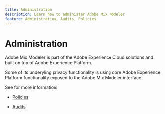 ```yaml
---
title: Administration
description: Learn how to administer Adobe Mix Modeler
feature: Administration, Audits, Policies
---
```


# Administration

Adobe Mix Modeler is part of the Adobe Experience Cloud solutions and built on top of Adobe Experience Platform.

Some of its underyling privacy functionality is using core Adobe Experience Platform functionality exposed to the Adobe Mix Modeler interface.

See for more information:

* [Policies](policies.md)

* [Audits](audits.md)


